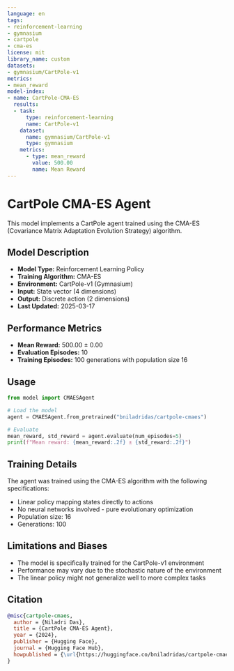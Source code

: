 ```yaml
---
language: en
tags:
- reinforcement-learning
- gymnasium
- cartpole
- cma-es
license: mit
library_name: custom
datasets:
- gymnasium/CartPole-v1
metrics:
- mean_reward
model-index:
- name: CartPole-CMA-ES
  results:
  - task: 
      type: reinforcement-learning
      name: CartPole-v1
    dataset:
      name: gymnasium/CartPole-v1
      type: gymnasium
    metrics:
      - type: mean_reward
        value: 500.00
        name: Mean Reward
---
```


# CartPole CMA-ES Agent

This model implements a CartPole agent trained using the CMA-ES (Covariance Matrix Adaptation Evolution Strategy) algorithm.

## Model Description

- **Model Type:** Reinforcement Learning Policy
- **Training Algorithm:** CMA-ES
- **Environment:** CartPole-v1 (Gymnasium)
- **Input:** State vector (4 dimensions)
- **Output:** Discrete action (2 dimensions)
- **Last Updated:** 2025-03-17

## Performance Metrics

- **Mean Reward:** 500.00 ± 0.00
- **Evaluation Episodes:** 10
- **Training Episodes:** 100 generations with population size 16

## Usage

```python
from model import CMAESAgent

# Load the model
agent = CMAESAgent.from_pretrained("bniladridas/cartpole-cmaes")

# Evaluate
mean_reward, std_reward = agent.evaluate(num_episodes=5)
print(f"Mean reward: {mean_reward:.2f} ± {std_reward:.2f}")
```

## Training Details

The agent was trained using the CMA-ES algorithm with the following specifications:
- Linear policy mapping states directly to actions
- No neural networks involved - pure evolutionary optimization
- Population size: 16
- Generations: 100

## Limitations and Biases

- The model is specifically trained for the CartPole-v1 environment
- Performance may vary due to the stochastic nature of the environment
- The linear policy might not generalize well to more complex tasks

## Citation

```bibtex
@misc{cartpole-cmaes,
  author = {Niladri Das},
  title = {CartPole CMA-ES Agent},
  year = {2024},
  publisher = {Hugging Face},
  journal = {Hugging Face Hub},
  howpublished = {\url{https://huggingface.co/bniladridas/cartpole-cmaes}}
}
```